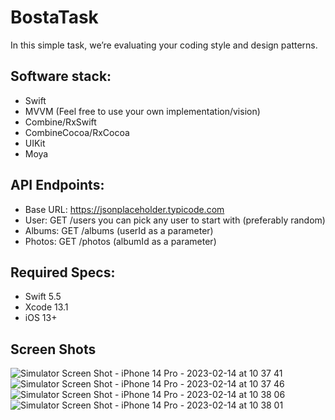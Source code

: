 # BostaTask
In this simple task, we’re evaluating your coding style and design patterns.

## Software stack:
  - Swift
  - MVVM (Feel free to use your own implementation/vision)
  - Combine/RxSwift
  - CombineCocoa/RxCocoa
  - UIKit
  - Moya

## API Endpoints:
  - Base URL: https://jsonplaceholder.typicode.com
  - User: GET /users you can pick any user to start with (preferably random)
  - Albums: GET /albums (userId as a parameter)
  - Photos: GET /photos (albumId as a parameter)

## Required Specs:
  - Swift 5.5
  - Xcode 13.1
  - iOS 13+

## Screen Shots
![Simulator Screen Shot - iPhone 14 Pro - 2023-02-14 at 10 37 41](https://user-images.githubusercontent.com/117483832/218685838-97eb7249-9118-4ec7-b52b-8579cf9e3f17.png)
![Simulator Screen Shot - iPhone 14 Pro - 2023-02-14 at 10 37 46](https://user-images.githubusercontent.com/117483832/218685903-fb90c413-450f-437c-8d87-3ad0cebb0917.png)
![Simulator Screen Shot - iPhone 14 Pro - 2023-02-14 at 10 38 06](https://user-images.githubusercontent.com/117483832/218685954-b86ca719-182b-4a32-997b-02dd8c6bb90a.png)
![Simulator Screen Shot - iPhone 14 Pro - 2023-02-14 at 10 38 01](https://user-images.githubusercontent.com/117483832/218689781-3d3611c7-97d1-42d2-82db-b91aa37345f3.png)

